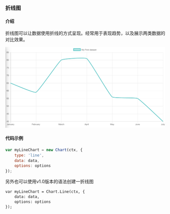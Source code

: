 ### 折线图

<span id="Introduction"></span>
#### 介绍

折线图可以让数据使用折线的方式呈现。经常用于表现趋势，以及展示两类数据的对比效果。

![](/assets/line-chart@2x.png)

<span id="ExampleUsage"></span>
#### 代码示例
```javascript
var myLineChart = new Chart(ctx, {
    type: 'line',
    data: data,
    options: options
});
```

另外也可以使用v1.0版本的语法创建一折线图
```javascsript
var myLineChart = Chart.Line(ctx, {
    data: data,
    options: options
});
```





